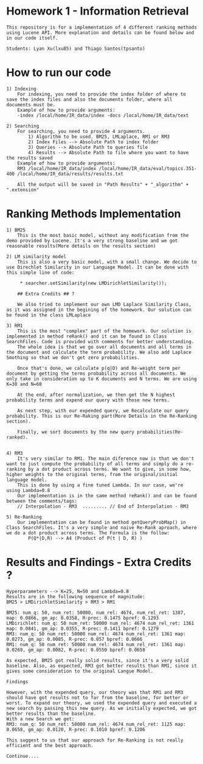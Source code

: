 # Homework 1 - Information Retrieval
	This repository is for a implementation of 4 different ranking methods using Lucene API. More explanation and details can be found below and in our code itself.

	Students: Lyan Xu(lxu85) and Thiago Santos(tpsanto)

# How to run our code

	1) Indexing
		For indexing, you need to provide the index folder of where to save the index files and also the documents folder, where all documents must be. 
		Example of how to provide arguments:
		-index /local/home/IR_data/index -docs /local/home/IR_data/text

	2) Searching
		For searching, you need to provide 4 arguments.
			1) Algorithm to be used. BM25, LMLaplace, RM1 or RM3
			2) Index Files --> Absolute Path to index folder
			3) Queries --> Absolute Path to queries file
			4) Results --> Absolute Path to file where you want to have the results saved
		Example of how to provide arguments:
		RM3 /local/home/IR_data/index /local/home/IR_data/eval/topics.351-400 /local/home/IR_data/results/results.txt 

		All the output will be saved in "Path Results" + "_algorithm" + ".extension"


# Ranking Methods  Implementation

	1) BM25
		This is the most basic model, without any modification from the demo provided by Lucene. It's a very strong baseline and we got reasonable results(More details on the results section)

	2) LM similarity model
		This is also a very basic model, with a small change. We decide to use Direchlet Similarity in our Language Model. It can be done with this simple line of code:

		 * searcher.setSimilarity(new LMDirichletSimilarity());

		## Extra Credits ## ?

		We also tried to implement our own LMD Laplace Similarity Class, as it was assigned in the begining of the homework. Our solution can be found in the class LMLaplace

	3) RM1
		This is the most "complex" part of the homework. Our solution is implemented in method reRank() and it can be found in Class SearchFiles. Code is provided with comments for better understanding. 
		The whole idea is that we go over all documents and all terms in the document and calculate the term probability. We also add Laplace Smothing so that we don't get zero probabilities. 

		Once that's done, we calculate p(q|D) and Re-weight term per document by getting the terms probability across all documents. We only take in consideration up to K documents and N terms. We are using K=30 and N=60

		At the end, after normalization, we then get the N highest probability terms and expend our query with those new terms. 

		As next step, with our expended query, we Recalculate our query probability. This is our Re-Raking part(More Details in the Re-Ranking section).

		Finally, we sort documents by the new query probabilities(Re-ranked).


	4) RM3
		It's very similar to RM1. The main diference now is that we don't want to just compute the probability of all terms and simply do a re-ranking by a dot product across terms. We want to give, in some how, higher weights to the original terms, from the original/initial language model.
		This is done by using a fine tuned Lambda. In our case, we're using Lambda=0.8
		Our implementation is in the same method reRank() and can be found between the comments/tags:
		// Interpolation - RM3  ......... // End of Interpolation - RM3

	5) Re-Ranking
		Our implementation can be found in method getQueryProbMap() in Class SearchFiles. It's a very simple and naive Re-Rank aproach, where we do a dot product across terms. The Formula is the follow:
			P(Q*|D,R) --> A4 (Product of P(t | D, R) )

# Results and Findings - Extra Credits ?
	Hyperparameters --> K=25, N=50 and Lambda=0.8
	Results are in the following sequence of magnitude:
	BM25 > LMDirichletSimilarity > RM3 > RM1

	BM25: num_q: 50, num_ret: 50000, num_rel: 4674, num_rel_ret: 1387, map: 0.0866, gm_ap: 0.0358, R-prec: 0.1475 bpref: 0.1293
	LMDirichlet: num_q: 50 num_ret: 50000 num_rel: 4674 num_rel_ret: 1361 map: 0.0841, gm_ap: 0.0355, R-prec: 0.1411 bpref: 0.1279
	RM3: num_q: 50 num_ret: 50000 num_rel: 4674 num_rel_ret: 1361 map: 0.0273, gm_ap: 0.0085, R-prec: 0.057 bpref: 0.0666
	RM1: num_q: 50 num_ret: 50000 num_rel: 4674 num_rel_ret: 1361 map: 0.0269, gm_ap: 0.0082, R-prec: 0.0550 bpref: 0.0658

	As expected, BM25 got really solid results, since it's a very solid baseline. Also, as expected, RM3 got better results than RM1, since it gives some consideration to the original Langue Model. 

	Findings

	However, with the expended query, our theory was that RM1 and RM3 should have got results not to far from the baseline, for better or worst. To expand our theory, we used the expended query and executed a new search by passing this new query. As we initially expected, we got better results than the baseline.
	With a new Search we get:
	RM3: num_q: 50 num_ret: 50000 num_rel: 4674 num_rel_ret: 1125 map: 0.0658, gm_ap: 0.0120, R-prec: 0.1010 bpref: 0.1206

	This suggest to us that our approach for Re-Ranking is not really efficient and the best approach. 

	Continue.... 




